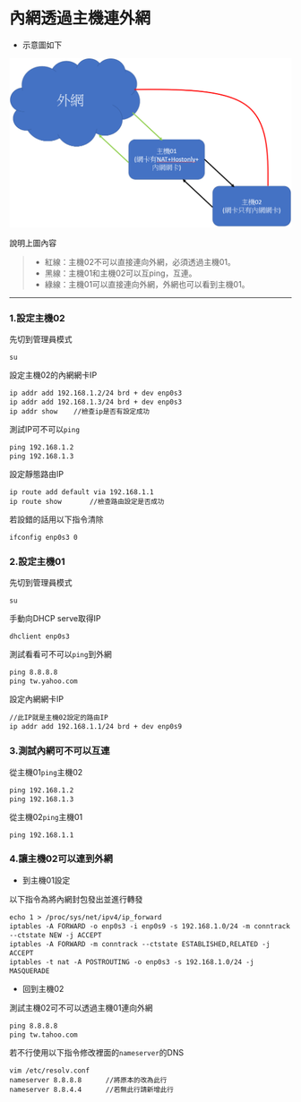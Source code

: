 # 內網透過主機連外網

* 示意圖如下

![示意圖](photo01.PNG)

說明上圖內容

>* 紅線：主機02不可以直接連向外網，必須透過主機01。
>* 黑線：主機01和主機02可以互ping，互連。
>* 綠線：主機01可以直接連向外網，外網也可以看到主機01。

---

### 1.設定主機02

先切到管理員模式

    su

設定主機02的內網網卡IP

    ip addr add 192.168.1.2/24 brd + dev enp0s3
    ip addr add 192.168.1.3/24 brd + dev enp0s3
    ip addr show    //檢查ip是否有設定成功

測試IP可不可以`ping`

    ping 192.168.1.2
    ping 192.168.1.3

設定靜態路由IP

    ip route add default via 192.168.1.1
    ip route show       //檢查路由設定是否成功

若設錯的話用以下指令清除

    ifconfig enp0s3 0

### 2.設定主機01

先切到管理員模式

    su

手動向DHCP serve取得IP

    dhclient enp0s3

測試看看可不可以`ping`到外網

    ping 8.8.8.8
    ping tw.yahoo.com

設定內網網卡IP

    //此IP就是主機02設定的路由IP
    ip addr add 192.168.1.1/24 brd + dev enp0s9

### 3.測試內網可不可以互連

從主機01`ping`主機02

    ping 192.168.1.2
    ping 192.168.1.3

從主機02`ping`主機01

    ping 192.168.1.1

### 4.讓主機02可以連到外網

* 到主機01設定

以下指令為將內網封包發出並進行轉發

    echo 1 > /proc/sys/net/ipv4/ip_forward
    iptables -A FORWARD -o enp0s3 -i enp0s9 -s 192.168.1.0/24 -m conntrack --ctstate NEW -j ACCEPT 
    iptables -A FORWARD -m conntrack --ctstate ESTABLISHED,RELATED -j ACCEPT 
    iptables -t nat -A POSTROUTING -o enp0s3 -s 192.168.1.0/24 -j MASQUERADE

* 回到主機02

測試主機02可不可以透過主機01連向外網

    ping 8.8.8.8
    ping tw.tahoo.com

若不行使用以下指令修改裡面的`nameserver`的DNS

    vim /etc/resolv.conf
    nameserver 8.8.8.8      //將原本的改為此行
    nameserver 8.8.4.4      //若無此行請新增此行


